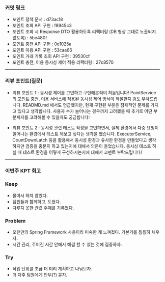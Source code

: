 ### **커밋 링크**

- 포인트 정책 문서 : d73ac18
- 포인트 조회 API 구현 : f8945c3
- 포인트 조회 시 Response DTO 활용하도록 리팩터링 (DB 형상 그대로 노출되지 않도록) :  5be480f
- 포인트 충전 API 구현 : 0e1025a
- 포인트 이용 API 구현 : 53caa66
- 포인트 거래 기록 조회 API 구현 : 39530cf
- 포인트 충전, 이용 동시성 제어 적용 리팩터링 : 27c8570

---
### **리뷰 포인트(질문)**
- 리뷰 포인트 1 : 동시성 제어를 고민하고 구현해본적이 처음입니다! PointService의 포인트 충전, 이용 서비스에 적용된 동시성 제어 방식이 적절한지 검토 부탁드립니다. READMD.md 에서도 언급했지만, 현재 구현된 부분은 잠재적인 문제를 가지고 있다고 생각합니다. 사용자 수가 늘어나는 경우까지 고려했을 때 추가로 어떤 부분까지를 고려해볼 수 있을지도 궁금합니다!


- 리뷰 포인트 2 : 동시성 관련 테스트 작성을 고민하면서, 실제 환경에서 다중 요청이 일어나는 환경에서 테스트 해보고 싶다는 생각을 했습니다. ExecutorService, CountDownLatch 등을 활용해서 동시성 환경과 유사한 환경을 만들었다고 생각하지만 검증을 충분히 하고 있는지에 대해서 의문이 들었습니다. 동시성 테스트 하실 때 테스트 환경을 어떻게 구성하시는지에 대해서 코멘트 부탁드립니다!
---
### **이번주 KPT 회고**

### Keep
- 몰아서 하지 않았다. 
- 팀원들과 함께하고, 도왔다. 
- 다루지 못한 관련 주제를 기록했다. 

### Problem
- 오랜만의 Spring Framework 사용이라 미숙한 게 느껴졌다. 기본기를 틈틈히 채우자.
- 시간 관리, 주어진 시간 안에서 해결 할 수 있는 것에 집중하자.

### Try
- 작업 단위를 조금 더 미리 계획하고 나눠보자.
- 더 자주 팀원에게 안부(?) 묻자.
